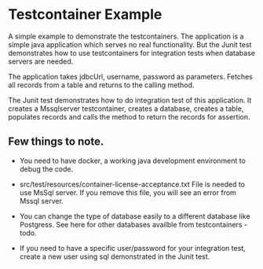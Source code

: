 Testcontainer Example
=====

A simple example to demonstrate the testcontainers.
The application is a simple java application which serves no real functionality.
But the Junit test demonstrates how to use testcontainers for integration tests when
database servers are needed.

The application takes jdbcUrl, username, password as parameters.
Fetches all records from a table and returns to the calling method.

The Junit test demonstrates how to do integration test of this application.
It creates a Mssqlserver testcontainer, creates a database, creates a table,
populates records and calls the method to return the records for assertion.

Few things to note.
------------

  - You need to have docker, a working java development environment to debug the code.

  - src/test/resources/container-license-acceptance.txt File is needed to use MsSql server. 
    If you remove this file, you will see an error from Mssql server.

  - You can change the type of database easily to a different database like Postgress.
    See here for other databases availble from testcontainers - todo.

  - If you need to have a specific user/password for your integration test, create a new
    user using sql demonstrated in the Junit test.